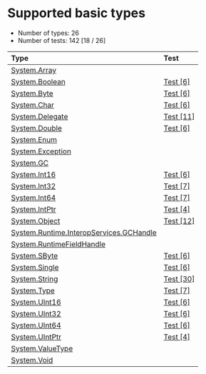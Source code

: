 # Supported basic types

* Number of types: 26
* Number of tests: 142 [18 / 26]

Type | Test
|:---|:---|
| [System.Array](https://docs.microsoft.com/en-us/dotnet/api/system.array) |  |
| [System.Boolean](https://docs.microsoft.com/en-us/dotnet/api/system.boolean) | [Test [6]](../tests/IL2C.Core.Test.Target/BasicTypes/System_Boolean) |
| [System.Byte](https://docs.microsoft.com/en-us/dotnet/api/system.byte) | [Test [6]](../tests/IL2C.Core.Test.Target/BasicTypes/System_Byte) |
| [System.Char](https://docs.microsoft.com/en-us/dotnet/api/system.char) | [Test [6]](../tests/IL2C.Core.Test.Target/BasicTypes/System_Char) |
| [System.Delegate](https://docs.microsoft.com/en-us/dotnet/api/system.delegate) | [Test [11]](../tests/IL2C.Core.Test.Target/BasicTypes/System_Delegate) |
| [System.Double](https://docs.microsoft.com/en-us/dotnet/api/system.double) | [Test [6]](../tests/IL2C.Core.Test.Target/BasicTypes/System_Double) |
| [System.Enum](https://docs.microsoft.com/en-us/dotnet/api/system.enum) |  |
| [System.Exception](https://docs.microsoft.com/en-us/dotnet/api/system.exception) |  |
| [System.GC](https://docs.microsoft.com/en-us/dotnet/api/system.gc) |  |
| [System.Int16](https://docs.microsoft.com/en-us/dotnet/api/system.int16) | [Test [6]](../tests/IL2C.Core.Test.Target/BasicTypes/System_Int16) |
| [System.Int32](https://docs.microsoft.com/en-us/dotnet/api/system.int32) | [Test [7]](../tests/IL2C.Core.Test.Target/BasicTypes/System_Int32) |
| [System.Int64](https://docs.microsoft.com/en-us/dotnet/api/system.int64) | [Test [7]](../tests/IL2C.Core.Test.Target/BasicTypes/System_Int64) |
| [System.IntPtr](https://docs.microsoft.com/en-us/dotnet/api/system.intptr) | [Test [4]](../tests/IL2C.Core.Test.Target/BasicTypes/System_IntPtr) |
| [System.Object](https://docs.microsoft.com/en-us/dotnet/api/system.object) | [Test [12]](../tests/IL2C.Core.Test.Target/BasicTypes/System_Object) |
| [System.Runtime.InteropServices.GCHandle](https://docs.microsoft.com/en-us/dotnet/api/system.runtime.interopservices.gchandle) |  |
| [System.RuntimeFieldHandle](https://docs.microsoft.com/en-us/dotnet/api/system.runtimefieldhandle) |  |
| [System.SByte](https://docs.microsoft.com/en-us/dotnet/api/system.sbyte) | [Test [6]](../tests/IL2C.Core.Test.Target/BasicTypes/System_SByte) |
| [System.Single](https://docs.microsoft.com/en-us/dotnet/api/system.single) | [Test [6]](../tests/IL2C.Core.Test.Target/BasicTypes/System_Single) |
| [System.String](https://docs.microsoft.com/en-us/dotnet/api/system.string) | [Test [30]](../tests/IL2C.Core.Test.Target/BasicTypes/System_String) |
| [System.Type](https://docs.microsoft.com/en-us/dotnet/api/system.type) | [Test [7]](../tests/IL2C.Core.Test.Target/BasicTypes/System_Type) |
| [System.UInt16](https://docs.microsoft.com/en-us/dotnet/api/system.uint16) | [Test [6]](../tests/IL2C.Core.Test.Target/BasicTypes/System_UInt16) |
| [System.UInt32](https://docs.microsoft.com/en-us/dotnet/api/system.uint32) | [Test [6]](../tests/IL2C.Core.Test.Target/BasicTypes/System_UInt32) |
| [System.UInt64](https://docs.microsoft.com/en-us/dotnet/api/system.uint64) | [Test [6]](../tests/IL2C.Core.Test.Target/BasicTypes/System_UInt64) |
| [System.UIntPtr](https://docs.microsoft.com/en-us/dotnet/api/system.uintptr) | [Test [4]](../tests/IL2C.Core.Test.Target/BasicTypes/System_UIntPtr) |
| [System.ValueType](https://docs.microsoft.com/en-us/dotnet/api/system.valuetype) |  |
| [System.Void](https://docs.microsoft.com/en-us/dotnet/api/system.void) |  |
